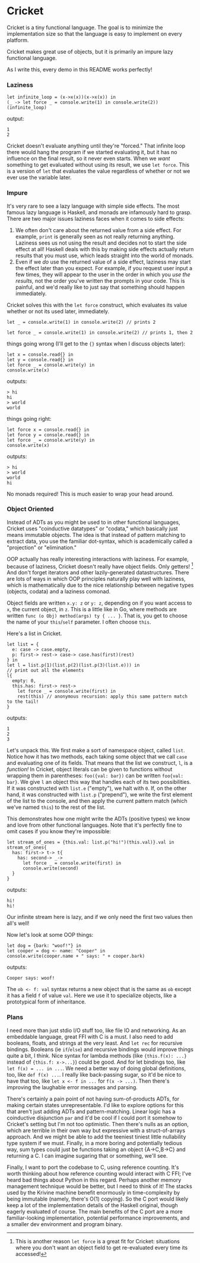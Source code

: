 # Cricket

Cricket is a tiny functional language.
The goal is to minimize the implementation size so that the language is easy to implement on every platform.

Cricket makes great use of objects, but it is primarily an impure lazy functional language.

As I write this, every demo in this README works perfectly!

### Laziness

```
let infinite_loop = (x->x(x))(x->x(x)) in
(_ -> let force _ = console.write(1) in console.write(2))(infinite_loop)
```
output:
```
1
2
```
Cricket doesn't evaluate anything until they're "forced."
That infinite loop there would hang the program if we started evaluating it,
but it has no influence on the final result, so it never even starts.
When we *want* something to get evaluated without using its result, we use `let force`.
This is a version of `let` that evaluates the value 
regardless of whether or not we ever use the variable later.

### Impure

It's very rare to see a lazy language with simple side effects.
The most famous lazy language is Haskell, and monads are infamously hard to grasp.
There are two major issues laziness faces when it comes to side effects:

1. We often don't care about the returned value from a side effect.
  For example, `print` is generally seen as not really returning anything.
  Laziness sees us not using the result and decides not to start the side effect at all!
  Haskell deals with this by making side effects actually return results that you must use,
  which leads straight into the world of monads.
2. Even if we *do* use the returned value of a side effect,
  laziness may start the effect later than you expect.
  For example, if you request user input a few times,
  they will appear to the user in the order in which you *use the results,*
  not the order you've written the prompts in your code.
  This is painful, and we'd really like to just say that something should happen immediately.

Cricket solves this with the `let force` construct, which evaluates its value whether or not its used later, immediately.
```
let _ = console.write(1) in console.write(2) // prints 2
```
```
let force _ = console.write(1) in console.write(2) // prints 1, then 2
```
things going wrong (I'll get to the `{}` syntax when I discuss objects later):
```
let x = console.read{} in
let y = console.read{} in
let force _ = console.write(y) in
console.write(x)
```
outputs:
```
> hi
hi
> world
world
```
things going right:
```
let force x = console.read{} in
let force y = console.read{} in
let force _ = console.write(y) in
console.write(x)
```
outputs:
```
> hi
> world
world
hi
```

No monads required! This is much easier to wrap your head around.

### Object Oriented

Instead of ADTs as you might be used to in other functional languages,
Cricket uses "coinductive datatypes" or "codata," which basically just means immutable objects.
The idea is that instead of pattern matching to extract data,
you use the familiar dot-syntax, which is academically called a "projection" or "elimination."

OOP actually has really interesting interactions with laziness.
For example, because of laziness, Cricket doesn't really have object fields. Only getters! [^1]
And don't forget iterators and other lazily-generated datastructures.
There are lots of ways in which OOP principles naturally play well with laziness,
which is mathematically due to the nice relationship between negative types (objects, codata) and a laziness comonad.

[^1]: This is another reason `let force` is a great fit for Cricket: situations where you don't want an object field to get re-evaluated every time its accessed!

Object fields are written `x.y: z` or `y: z`, depending on if you want access to `x`, the current object, in `z`.
This is a little like in Go, where methods are written `func (o Obj) method(args) ty { ... }`.
That is, you get to choose the name of your `this`/`self` parameter. I often choose `this`.

Here's a list in Cricket. 
```
let list = {
  e: case -> case.empty,
  p: first-> rest-> case-> case.has(first)(rest)
} in
let l = list.p(1)(list.p(2)(list.p(3)(list.e))) in
// print out all the elements
l{
  empty: 0,
  this.has: first-> rest-> 
    let force _ = console.write(first) in
    rest(this) // anonymous recursion: apply this same pattern match to the tail!
}
```
outputs:
```
1
2
3
```

Let's unpack this. We first make a sort of namespace object, called `list`.
Notice how it has two methods, each taking some object that we call `case` and evaluating one of its fields.
That means that the list we construct, `l`, is a *function!*
In Cricket, object literals can be given to functions without wrapping them in parentheses:
`foo({val: bar})` can be written `foo{val: bar}`.
We give `l` an object this way that handles each of its two possibilities.
If it was constructed with `list.e` ("empty"), we halt with `0`.
If, on the other hand, it was constructed with `list.p` ("prepend"),
we write the first element of the list to the console,
and then apply the current pattern match (which we've named `this`)
to the rest of the list.

This demonstrates how one might write the ADTs (positive types) we know and love from other functional languages.
Note that it's perfectly fine to omit cases if you know they're impossible:

```
let stream_of_ones = {this.val: list.p("hi!")(this.val)}.val in
stream_of_ones{
  has: first-> t-> t{
    has: second-> _->
      let force _ = console.write(first) in
      console.write(second)
  }
}
```
outputs:
```
hi!
hi!
```

Our infinite stream here is lazy, and if we only need the first two values then all's well!

Now let's look at some OOP things:

```
let dog = {bark: "woof!"} in
let cooper = dog <- name: "Cooper" in
console.write(cooper.name + " says: " + cooper.bark)
```
outputs:
```
Cooper says: woof!
```

The `ob <- f: val` syntax returns a new object that is the same as `ob` except it has a field `f` of value `val`.
Here we use it to specialize objects, like a prototypical form of inheritance.



### Plans

I need more than just stdio I/O stuff too, like file IO and networking.
As an embeddable language, great FFI with C is a must.
I also need to add booleans, floats, and strings at the very least.
And `let rec` for recursive bindings.
Booleans (ie `if`/`else`) and recursive bindings would improve things quite a bit, I think.
Nice syntax for lambda methods (like `{this.f(x): ...}` instead of `{this.f: x->...}`) could be good.
And for let bindings too, like `let f(x) = ... in ...`.
We need a better way of doing global definitions, too, like `def f(x) ...`.
I really like back-passing sugar, so it'd be nice to have that too, like `let x <- f in ...` for `f(x -> ...)`.
Then there's improving the laughable error messages and parsing.

There's certainly a pain point of not having sum-of-products ADTs, for making certain states unrepresentable.
I'd like to explore options for this that aren't just adding ADTs and pattern-matching.
Linear logic has a coinductive disjunction `par` and it'd be cool if I could port it somehow to Cricket's setting but I'm not too optimistic.
Then there's nulls as an option, which are terrible in their own way but expressive with a struct-of-arrays approach.
And we might be able to add the teeniest tiniest little nullability type system if we must.
Finally, in a more boring and potentially tedious way, sum types could just be functions taking an object {A->C,B->C} and returning a C.
I can imagine sugaring that or something, we'll see.

Finally, I want to port the codebase to C, using reference counting. 
It's worth thinking about how reference counting would interact with C FFI; I've heard bad things about Python in this regard.
Perhaps another memory management technique would be better, but I need to think of it!
The stacks used by the Krivine machine benefit enormously in time-complexity by being immutable (namely, there's O(1) copying).
So the C port would likely keep a lot of the implementation details of the Haskell original, though eagerly evaluated of course.
The main benefits of the C port are a more familiar-looking implementation, potential performance improvements, and a smaller dev environment and program binary.
